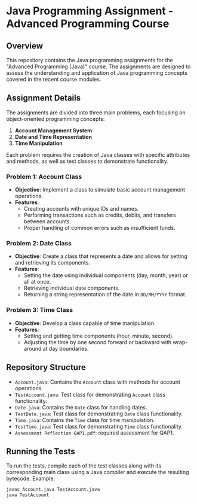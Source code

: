 # Java Programming Assignment - Advanced Programming Course

## Overview
This repository contains the Java programming assignments for the "Advanced Programming (Java)" course. The assignments are designed to assess the understanding and application of Java programming concepts covered in the recent course modules.

## Assignment Details
The assignments are divided into three main problems, each focusing on object-oriented programming concepts:
1. **Account Management System**
2. **Date and Time Representation**
3. **Time Manipulation**

Each problem requires the creation of Java classes with specific attributes and methods, as well as test classes to demonstrate functionality.

### Problem 1: Account Class
- **Objective**: Implement a class to simulate basic account management operations.
- **Features**:
  - Creating accounts with unique IDs and names.
  - Performing transactions such as credits, debits, and transfers between accounts.
  - Proper handling of common errors such as insufficient funds.

### Problem 2: Date Class
- **Objective**: Create a class that represents a date and allows for setting and retrieving its components.
- **Features**:
  - Setting the date using individual components (day, month, year) or all at once.
  - Retrieving individual date components.
  - Returning a string representation of the date in `DD/MM/YYYY` format.

### Problem 3: Time Class
- **Objective**: Develop a class capable of time manipulation.
- **Features**:
  - Setting and getting time components (hour, minute, second).
  - Adjusting the time by one second forward or backward with wrap-around at day boundaries.

## Repository Structure
- `Account.java`: Contains the `Account` class with methods for account operations.
- `TestAccount.java`: Test class for demonstrating `Account` class functionality.
- `Date.java`: Contains the `Date` class for handling dates.
- `TestDate.java`: Test class for demonstrating `Date` class functionality.
- `Time.java`: Contains the `Time` class for time manipulation.
- `TestTime.java`: Test class for demonstrating `Time` class functionality.
- `Assessment Reflection QAP1.pdf`: required assessment for QAP1.

## Running the Tests
To run the tests, compile each of the test classes along with its corresponding main class using a Java compiler and execute the resulting bytecode. Example:
```bash
javac Account.java TestAccount.java
java TestAccount
